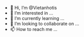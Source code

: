 - 👋 Hi, I’m @Vietanhotis
- 👀 I’m interested in ...
- 🌱 I’m currently learning ...
- 💞️ I’m looking to collaborate on ...
- 📫 How to reach me ...

<!---
Vietanhotis/Vietanhotis is a ✨ special ✨ repository because its `README.md` (this file) appears on your GitHub profile.
You can click the Preview link to take a look at your changes.
--->
